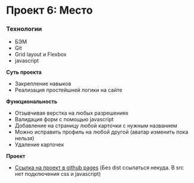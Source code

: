 # Проект 6: Место

### Технологии

- БЭМ
- Git
- Grid layout и Flexbox
- javascript

**Суть проекта**

- Закрепление навыков
- Реализация простейшней логики на сайте

**Функциональность**

- Отзывчивая верстка на любых разрешениях
- Валидация форм с помощью javascript
- Добавление на страницу любой карточки с нужным названием
- Можно исправить профиль на любой другой (аватар изменить пока нельзя)
- Удаление карточек

**Проект**

- [Ссылка на проект в github pages](https://iiiokojiadbi.github.io/mesto/) (Без dist ссылаться некуда. В src нет подключения css и javascript)
